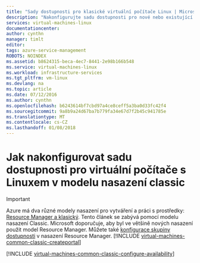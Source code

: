 ```yaml
---
title: "Sady dostupnosti pro klasické virtuální počítače Linux | Microsoft Docs"
description: "Nakonfigurujte sadu dostupnosti pro nové nebo existující virtuální počítač s Linuxem v modelu nasazení classic pomocí portálu Azure a prostředí Azure PowerShell."
services: virtual-machines-linux
documentationcenter: 
author: cynthn
manager: timlt
editor: 
tags: azure-service-management
ROBOTS: NOINDEX
ms.assetid: b8624315-beca-4ec7-8441-2e98b166b548
ms.service: virtual-machines-linux
ms.workload: infrastructure-services
ms.tgt_pltfrm: vm-linux
ms.devlang: na
ms.topic: article
ms.date: 07/12/2016
ms.author: cynthn
ms.openlocfilehash: b6243614bf7cbd97a4ce8ceff5a3ba0d33fc42f4
ms.sourcegitcommit: 9a8b9a24d67ba7b779fa34e67d7f2b45c941785e
ms.translationtype: MT
ms.contentlocale: cs-CZ
ms.lasthandoff: 01/08/2018
---
```

# <a name="how-to-configure-an-availability-set-for-linux-virtual-machines-in-the-classic-deployment-model"></a>Jak nakonfigurovat sadu dostupnosti pro virtuální počítače s Linuxem v modelu nasazení classic
> [!IMPORTANT] 
> Azure má dva různé modely nasazení pro vytváření a práci s prostředky: [Resource Manager a klasický](../../../resource-manager-deployment-model.md). Tento článek se zabývá pomocí modelu nasazení Classic. Microsoft doporučuje, aby byl ve většině nových nasazení použit model Resource Manager. Můžete také [konfigurace skupiny dostupnosti](../../azure-cli-arm-commands.md#azure-availset-commands-to-manage-your-availability-sets) v nasazení Resource Manager.
> [!INCLUDE [virtual-machines-common-classic-createportal](../../../../includes/virtual-machines-classic-portal.md)]

[!INCLUDE [virtual-machines-common-classic-configure-availability](../../../../includes/virtual-machines-common-classic-configure-availability.md)]